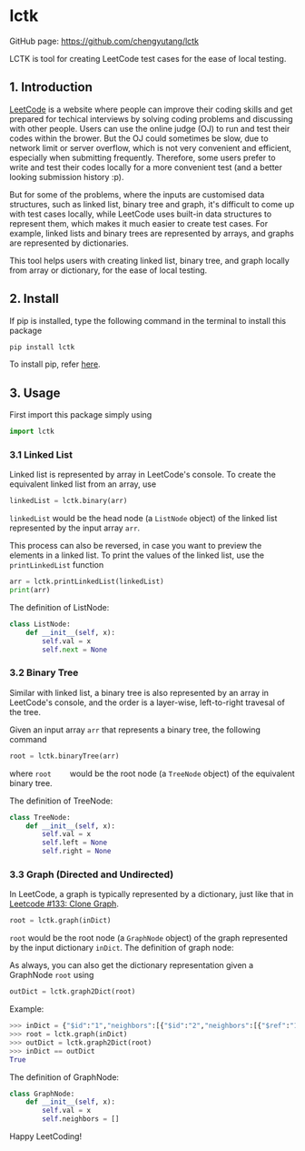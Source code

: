 # lctk
GitHub page: https://github.com/chengyutang/lctk

LCTK is tool for creating LeetCode test cases for the ease of local testing.

## 1. Introduction
[LeetCode](https://leetcode.com) is a website where people can improve their coding skills and get prepared for techical interviews by solving coding problems and discussing with other people. Users can use the online judge (OJ) to run and test their codes within the brower. But the OJ could sometimes be slow, due to network limit or server overflow, which is not very convenient and efficient, especially when submitting frequently. Therefore, some users prefer to write and test their codes locally for a more convenient test (and a better looking submission history :p).

But for some of the problems, where the inputs are customised data structures, such as linked list, binary tree and graph, it's difficult to come up with test cases locally, while LeetCode uses built-in data structures to represent them, which makes it much easier to create test cases. For example, linked lists and binary trees are represented by arrays, and graphs are represented by dictionaries. 

This tool helps users with creating linked list, binary tree, and graph locally from array or dictionary, for the ease of local testing.
 
## 2. Install
If pip is installed, type the following command in the terminal to install this package
```sh
pip install lctk
```
To install pip, refer [here](https://pip.pypa.io/en/stable/installing/).

## 3. Usage
First import this package simply using
```python
import lctk
```
### 3.1 Linked List
Linked list is represented by array in LeetCode's console. To create the equivalent linked list from an array, use
```python
linkedList = lctk.binary(arr)
```
`linkedList` would be the head node (a `ListNode` object) of the linked list represented by the input array `arr`.

This process can also be reversed, in case you want to preview the elements in a linked list.
To print the values of the linked list, use the `printLinkedList` function
```python
arr = lctk.printLinkedList(linkedList)
print(arr)
```
The definition of ListNode:
```python
class ListNode:
	def __init__(self, x):
		self.val = x
		self.next = None
```

### 3.2 Binary Tree
Similar with linked list, a binary tree is also represented by an array in LeetCode's console, and the order is a layer-wise, left-to-right travesal of the tree.

Given an input array `arr` that represents a binary tree, the following command
```python
root = lctk.binaryTree(arr)
 ```
 where `root	` would be the root node (a `TreeNode` object) of the equivalent binary tree.
 
 The definition of TreeNode:
```python
class TreeNode:
	def __init__(self, x):
		self.val = x
		self.left = None
		self.right = None
```

### 3.3 Graph (Directed and Undirected)
In LeetCode, a graph is typically represented by a dictionary, just like that in [Leetcode #133: Clone Graph](https://leetcode.com/problems/clone-graph/).

```python
root = lctk.graph(inDict)
```
`root` would be the root node (a `GraphNode` object) of the graph represented by the input dictionary `inDict`.
The definition of graph node:

As always, you can also get the dictionary representation given a GraphNode `root` using
```python
outDict = lctk.graph2Dict(root)
```
Example:
```python
>>> inDict = {"$id":"1","neighbors":[{"$id":"2","neighbors":[{"$ref":"1"},{"$id":"3","neighbors":[{"$ref":"2"},{"$id":"4","neighbors":[{"$ref":"3"},{"$ref":"1"}],"val":4}],"val":3}],"val":2},{"$ref":"4"}],"val":1}
>>> root = lctk.graph(inDict)
>>> outDict = lctk.graph2Dict(root)
>>> inDict == outDict
True
```
The definition of GraphNode:
```python
class GraphNode:
	def __init__(self, x):
		self.val = x
		self.neighbors = []
```
Happy LeetCoding!